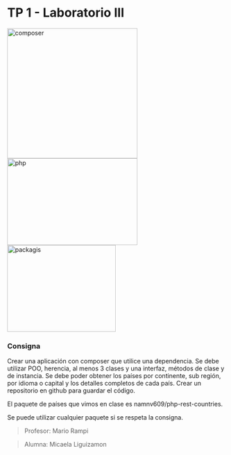 # TP 1 - Laboratorio III

<img src="https://getcomposer.org/img/logo-composer-transparent.png" alt="composer" height="300"><img src="https://upload.wikimedia.org/wikipedia/commons/thumb/2/27/PHP-logo.svg/1200px-PHP-logo.svg.png" alt="php" width="300" height="200">
<img src="https://packagist.org/bundles/packagistweb/img/logo-small.png?v=1585322678" alt="packagis" width="250" height="200">



### Consigna

Crear una aplicación con composer que utilice una dependencia.
Se debe utilizar POO, herencia, al menos 3 clases y una interfaz, métodos de clase y de instancia.
Se debe poder obtener los países por continente, sub región, por idioma o capital y los detalles completos de cada país.
Crear un repositorio en github para guardar el código.

El paquete de países que vimos en clase es namnv609/php-rest-countries.

Se puede utilizar cualquier paquete si se respeta la consigna.

> Profesor: Mario Rampi

> Alumna: Micaela Liguizamon
